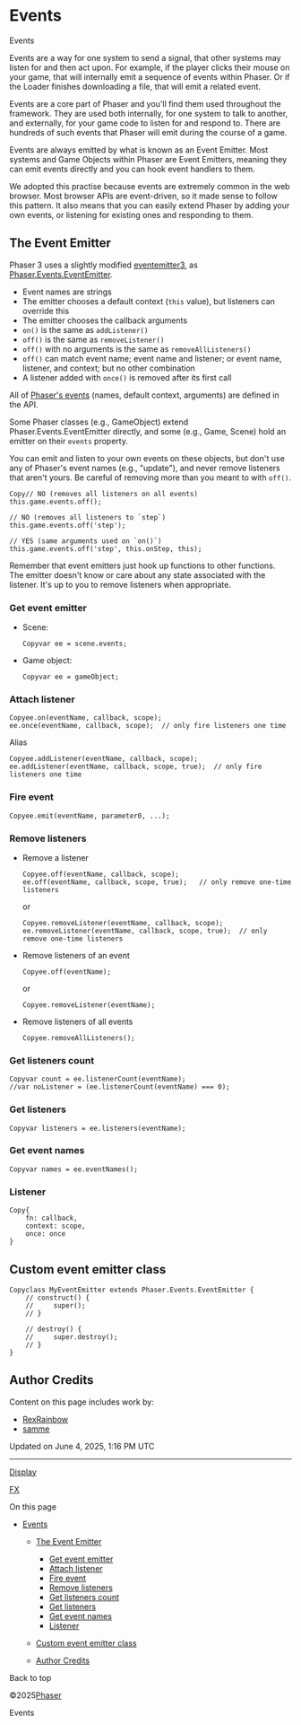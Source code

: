 # Events

Events

Events are a way for one system to send a signal, that other systems may listen for and then act upon. For example, if the player clicks their mouse on your game, that will internally emit a sequence of events within Phaser. Or if the Loader finishes downloading a file, that will emit a related event.

Events are a core part of Phaser and you'll find them used throughout the framework. They are used both internally, for one system to talk to another, and externally, for your game code to listen for and respond to. There are hundreds of such events that Phaser will emit during the course of a game.

Events are always emitted by what is known as an Event Emitter. Most systems and Game Objects within Phaser are Event Emitters, meaning they can emit events directly and you can hook event handlers to them.

We adopted this practise because events are extremely common in the web browser. Most browser APIs are event-driven, so it made sense to follow this pattern. It also means that you can easily extend Phaser by adding your own events, or listening for existing ones and responding to them.

## The Event Emitter

Phaser 3 uses a slightly modified [eventemitter3](https://github.com/primus/eventemitter3), as [Phaser.Events.EventEmitter](../../docs/latest/Phaser.Events.EventEmitter.md).

* Event names are strings
* The emitter chooses a default context (`this` value), but listeners can override this
* The emitter chooses the callback arguments
* `on()` is the same as `addListener()`
* `off()` is the same as `removeListener()`
* `off()` with no arguments is the same as `removeAllListeners()`
* `off()` can match event name; event name and listener; or event name, listener, and context; but no other combination
* A listener added with `once()` is removed after its first call

All of [Phaser's events](../../docs/latest/events.md) (names, default context, arguments) are defined in the API.

Some Phaser classes (e.g., GameObject) extend Phaser.Events.EventEmitter directly, and some (e.g., Game, Scene) hold an emitter on their `events` property.

You can emit and listen to your own events on these objects, but don't use any of Phaser's event names (e.g., "update"), and never remove listeners that aren't yours. Be careful of removing more than you meant to with `off()`.

```
Copy// NO (removes all listeners on all events)
this.game.events.off();

// NO (removes all listeners to `step`)
this.game.events.off('step');

// YES (same arguments used on `on()`)
this.game.events.off('step', this.onStep, this);

```

Remember that event emitters just hook up functions to other functions. The emitter doesn't know or care about any state associated with the listener. It's up to you to remove listeners when appropriate.

### Get event emitter

* Scene:

  ```
  Copyvar ee = scene.events;

  ```
* Game object:

  ```
  Copyvar ee = gameObject;

  ```

### Attach listener

```
Copyee.on(eventName, callback, scope);
ee.once(eventName, callback, scope);  // only fire listeners one time

```

Alias

```
Copyee.addListener(eventName, callback, scope);
ee.addListener(eventName, callback, scope, true);  // only fire listeners one time

```

### Fire event

```
Copyee.emit(eventName, parameter0, ...);

```

### Remove listeners

* Remove a listener

  ```
  Copyee.off(eventName, callback, scope);
  ee.off(eventName, callback, scope, true);   // only remove one-time listeners

  ```

  or

  ```
  Copyee.removeListener(eventName, callback, scope); 
  ee.removeListener(eventName, callback, scope, true);  // only remove one-time listeners

  ```
* Remove listeners of an event

  ```
  Copyee.off(eventName);

  ```

  or

  ```
  Copyee.removeListener(eventName); 

  ```
* Remove listeners of all events

  ```
  Copyee.removeAllListeners();

  ```

### Get listeners count

```
Copyvar count = ee.listenerCount(eventName);
//var noListener = (ee.listenerCount(eventName) === 0);

```

### Get listeners

```
Copyvar listeners = ee.listeners(eventName);

```

### Get event names

```
Copyvar names = ee.eventNames();

```

### Listener

```
Copy{
    fn: callback,
    context: scope,
    once: once
}

```

## Custom event emitter class

```
Copyclass MyEventEmitter extends Phaser.Events.EventEmitter {
    // construct() {
    //     super();
    // }

    // destroy() {
    //     super.destroy();
    // }
}

```

## Author Credits

Content on this page includes work by:

* [RexRainbow](https://github.com/rexrainbow)
* [samme](https://github.com/samme)

Updated on June 4, 2025, 1:16 PM UTC

---

[Display](display.md)

[FX](fx.md)

On this page

* [Events](#events)

  + [The Event Emitter](#the-event-emitter)

    - [Get event emitter](#get-event-emitter)
    - [Attach listener](#attach-listener)
    - [Fire event](#fire-event)
    - [Remove listeners](#remove-listeners)
    - [Get listeners count](#get-listeners-count)
    - [Get listeners](#get-listeners)
    - [Get event names](#get-event-names)
    - [Listener](#listener)
  + [Custom event emitter class](#custom-event-emitter-class)
  + [Author Credits](#author-credits)

Back to top

©2025[Phaser](../../index.md)



Events